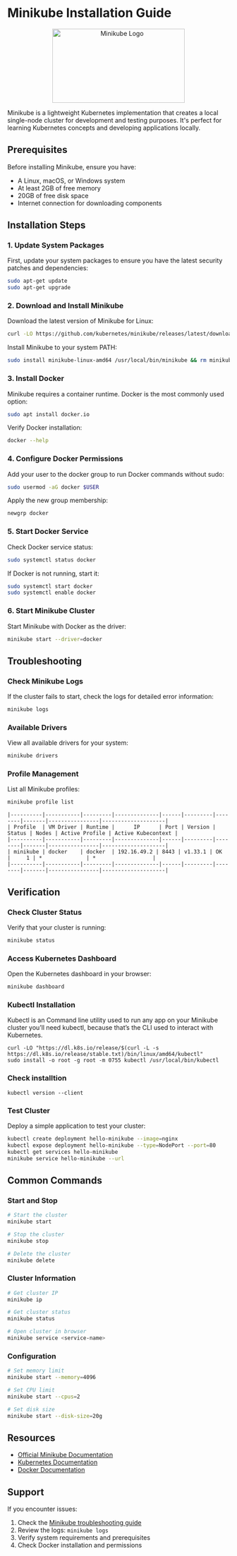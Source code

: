 # Minikube Installation Guide

<div align="center">
  <img width="300" height="168" alt="Minikube Logo" src="https://github.com/user-attachments/assets/70015f21-adb7-4f37-a0d1-666f13ece656" />
</div>


Minikube is a lightweight Kubernetes implementation that creates a local single-node cluster for development and testing purposes. It's perfect for learning Kubernetes concepts and developing applications locally.

## Prerequisites

Before installing Minikube, ensure you have:
- A Linux, macOS, or Windows system
- At least 2GB of free memory
- 20GB of free disk space
- Internet connection for downloading components


## Installation Steps

### 1. Update System Packages

First, update your system packages to ensure you have the latest security patches and dependencies:

```bash
sudo apt-get update
sudo apt-get upgrade
```

### 2. Download and Install Minikube

Download the latest version of Minikube for Linux:

```bash
curl -LO https://github.com/kubernetes/minikube/releases/latest/download/minikube-linux-amd64
```

Install Minikube to your system PATH:

```bash
sudo install minikube-linux-amd64 /usr/local/bin/minikube && rm minikube-linux-amd64
```

### 3. Install Docker

Minikube requires a container runtime. Docker is the most commonly used option:

```bash
sudo apt install docker.io
```

Verify Docker installation:

```bash
docker --help
```

### 4. Configure Docker Permissions

Add your user to the docker group to run Docker commands without sudo:

```bash
sudo usermod -aG docker $USER
```

Apply the new group membership:

```bash
newgrp docker
```

### 5. Start Docker Service

Check Docker service status:

```bash
sudo systemctl status docker
```

If Docker is not running, start it:

```bash
sudo systemctl start docker
sudo systemctl enable docker
```

### 6. Start Minikube Cluster

Start Minikube with Docker as the driver:

```bash
minikube start --driver=docker
```

## Troubleshooting

### Check Minikube Logs

If the cluster fails to start, check the logs for detailed error information:

```bash
minikube logs
```

### Available Drivers

View all available drivers for your system:

```bash
minikube drivers
```

### Profile Management

List all Minikube profiles:

```bash
minikube profile list
```
```
|----------|-----------|---------|--------------|------|---------|--------|-------|----------------|--------------------|
| Profile  | VM Driver | Runtime |      IP      | Port | Version | Status | Nodes | Active Profile | Active Kubecontext |
|----------|-----------|---------|--------------|------|---------|--------|-------|----------------|--------------------|
| minikube | docker    | docker  | 192.16.49.2 | 8443 | v1.33.1 | OK     |     1 | *              | *                  |
|----------|-----------|---------|--------------|------|---------|--------|-------|----------------|--------------------|
```



## Verification

### Check Cluster Status

Verify that your cluster is running:

```bash
minikube status
```

### Access Kubernetes Dashboard

Open the Kubernetes dashboard in your browser:

```bash
minikube dashboard
```
### Kubectl Installation

Kubectl is an Command line utility used to run any app on your Minikube cluster you’ll need kubectl, because that’s the CLI used to interact with Kubernetes.
```
curl -LO "https://dl.k8s.io/release/$(curl -L -s https://dl.k8s.io/release/stable.txt)/bin/linux/amd64/kubectl"
sudo install -o root -g root -m 0755 kubectl /usr/local/bin/kubectl
```
### Check installtion
```
kubectl version --client
```

### Test Cluster

Deploy a simple application to test your cluster:

```bash
kubectl create deployment hello-minikube --image=nginx
kubectl expose deployment hello-minikube --type=NodePort --port=80
kubectl get services hello-minikube
minikube service hello-minikube --url
```

## Common Commands

### Start and Stop

```bash
# Start the cluster
minikube start

# Stop the cluster
minikube stop

# Delete the cluster
minikube delete
```

### Cluster Information

```bash
# Get cluster IP
minikube ip

# Get cluster status
minikube status

# Open cluster in browser
minikube service <service-name>
```

### Configuration

```bash
# Set memory limit
minikube start --memory=4096

# Set CPU limit
minikube start --cpus=2

# Set disk size
minikube start --disk-size=20g
```

## Resources

- [Official Minikube Documentation](https://minikube.sigs.k8s.io/docs/)
- [Kubernetes Documentation](https://kubernetes.io/docs/)
- [Docker Documentation](https://docs.docker.com/)

## Support

If you encounter issues:

1. Check the [Minikube troubleshooting guide](https://minikube.sigs.k8s.io/docs/handbook/troubleshooting/)
2. Review the logs: `minikube logs`
3. Verify system requirements and prerequisites
4. Check Docker installation and permissions
